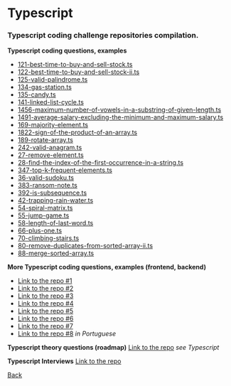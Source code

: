 # Typescript
### Typescript coding challenge repositories compilation.

**Typescript coding questions, examples**
- [121-best-time-to-buy-and-sell-stock.ts](https://github.com/shotah/typescript_interview_practice/blob/main/121-best-time-to-buy-and-sell-stock.ts)
- [122-best-time-to-buy-and-sell-stock-ii.ts](https://github.com/shotah/typescript_interview_practice/blob/main/122-best-time-to-buy-and-sell-stock-ii.ts)
- [125-valid-palindrome.ts](https://github.com/shotah/typescript_interview_practice/blob/main/125-valid-palindrome.ts)
- [134-gas-station.ts](https://github.com/shotah/typescript_interview_practice/blob/main/134-gas-station.ts)
- [135-candy.ts](https://github.com/shotah/typescript_interview_practice/blob/main/135-candy.ts)
- [141-linked-list-cycle.ts](https://github.com/shotah/typescript_interview_practice/blob/main/141-linked-list-cycle.ts)
- [1456-maximum-number-of-vowels-in-a-substring-of-given-length.ts](https://github.com/shotah/1456-maximum-number-of-vowels-in-a-substring-of-given-length.ts)
- [1491-average-salary-excluding-the-minimum-and-maximum-salary.ts](https://github.com/shotah/typescript_interview_practice/blob/main/1491-average-salary-excluding-the-minimum-and-maximum-salary.ts)
- [169-majority-element.ts](https://github.com/shotah/typescript_interview_practice/blob/main/169-majority-element.ts)
- [1822-sign-of-the-product-of-an-array.ts](https://github.com/shotah/typescript_interview_practice/blob/main/1822-sign-of-the-product-of-an-array.ts)
- [189-rotate-array.ts](https://github.com/shotah/typescript_interview_practice/blob/main/189-rotate-array.ts)
- [242-valid-anagram.ts](https://github.com/shotah/typescript_interview_practice/blob/main/242-valid-anagram.ts)
- [27-remove-element.ts](https://github.com/shotah/typescript_interview_practice/blob/main/27-remove-element.ts)
- [28-find-the-index-of-the-first-occurrence-in-a-string.ts](https://github.com/shotah/typescript_interview_practice/blob/main/28-find-the-index-of-the-first-occurrence-in-a-string.ts)
- [347-top-k-frequent-elements.ts](https://github.com/shotah/typescript_interview_practice/blob/main/347-top-k-frequent-elements.ts)
- [36-valid-sudoku.ts](https://github.com/shotah/typescript_interview_practice/blob/main/36-valid-sudoku.ts)
- [383-ransom-note.ts](https://github.com/shotah/typescript_interview_practice/blob/main/383-ransom-note.ts)
- [392-is-subsequence.ts](https://github.com/shotah/typescript_interview_practice/blob/main/392-is-subsequence.ts)
- [42-trapping-rain-water.ts](https://github.com/shotah/typescript_interview_practice/blob/main/42-trapping-rain-water.ts)
- [54-spiral-matrix.ts](https://github.com/shotah/typescript_interview_practice/blob/main/54-spiral-matrix.ts)
- [55-jump-game.ts](https://github.com/shotah/typescript_interview_practice/blob/main/55-jump-game.ts)
- [58-length-of-last-word.ts](https://github.com/shotah/typescript_interview_practice/blob/main/58-length-of-last-word.ts)
- [66-plus-one.ts](https://github.com/shotah/typescript_interview_practice/blob/main/66-plus-one.ts)
- [70-climbing-stairs.ts](https://github.com/shotah/typescript_interview_practice/blob/main/70-climbing-stairs.ts)
- [80-remove-duplicates-from-sorted-array-ii.ts](https://github.com/shotah/typescript_interview_practice/blob/main/80-remove-duplicates-from-sorted-array-ii.ts)
- [88-merge-sorted-array.ts](https://github.com/shotah/typescript_interview_practice/blob/main/88-merge-sorted-array.ts)

**More Typescript coding questions, examples (frontend, backend)**
- [Link to the repo #1](https://github.com/mitchellfyi/tdd-bowling-kata-typescript)
- [Link to the repo #2](https://github.com/ab-etemadi/leetcode-challenges) 
- [Link to the repo #3](https://github.com/iqballa24/todo-app)
- [Link to the repo #4](https://github.com/theurgi/type-challenges)
- [Link to the repo #5](https://github.com/LucasiBai/Shortly-FEM)
- [Link to the repo #6](https://github.com/arlagonix/multi-step-form)
- [Link to the repo #7](https://github.com/arielmachado-uy/ultra-web-challenge)
- [Link to the repo #8](https://github.com/rodrigoPQF/challenge-typescript) *in Portuguese*

**Typescript theory questions (roadmap)**
[Link to the repo](https://github.com/Koyun92/Third-challenge) *see Typescript*

**Typescript Interviews**
[Link to the repo](https://github.com/jomelbautista/hiremeinterview-react-ts-rtk)

[Back](./../README.md)